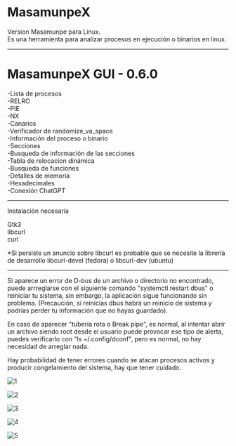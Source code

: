 <h1>MasamunpeX</h1>
Version Masamunpe para Linux.<br>
Es una herramienta para analizar procesos en ejecución o binarios en linux.

----------------------------------------------------------------------------------------------------------------------

<h1>MasamunpeX GUI - 0.6.0</h1>


-Lista de procesos<br>
-RELRO<br>
-PIE<br>
-NX<br>
-Canarios<br>
-Verificador de randomize_va_space<br>
-Información del proceso o binario<br>
-Secciones<br>
-Busqueda de información de las secciones<br>
-Tabla de relocacion dinámica<br>
-Busqueda de funciones<br>
-Detalles de memoria<br>
-Hexadecimales<br>
-Conexión ChatGPT<br>

---------------------

Instalación necesaria

Gtk3<br>
libcurl<br>
curl

*Si persiste un anuncio sobre libcurl es probable que se necesite la librería de desarrollo
libcurl-devel (fedora) o libcurl-dev (ubuntu)

---------------------

Si aparece un error de D-bus de un archivo o directorio no encontrado, puede arrreglarse con el siguiente comando "systemctl restart dbus" o reiniciar tu sistema, sin embargo, la aplicación sigue funcionando sin problema.
(Precaución, si reinicias dbus habrá un reinicio de sistema y podrías perder tu información que no hayas guardado).

En caso de aparecer "tubería rota o Break pipe", es normal, al intentar abrir un archivo siendo root desde el usuario puede provocar ese tipo de alerta, puedes verificarlo con "ls ~/.config/dconf", pero es normal, no hay necesidad de arreglar nada.

Hay probabilidad de tener errores cuando se atacan procesos activos y producir congelamiento del sistema, hay que tener cuidado.

![1](https://github.com/user-attachments/assets/6bc97b3f-aadc-4612-bb96-0bb281e35a5d)

![2](https://github.com/user-attachments/assets/a1f3fcce-784a-4b7d-a95f-5e792c1ff41b)

![3](https://github.com/user-attachments/assets/71bbea7b-b5ad-4e53-845e-6d46ec9963cc)

![4](https://github.com/user-attachments/assets/3091f3a5-f6a1-4128-bbb1-a373b7310fd5)

![5](https://github.com/user-attachments/assets/0439a91d-8164-47f9-97f2-ba986c19bdc1)

